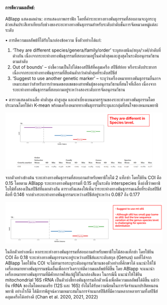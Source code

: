 #### การตีความผลลัพธ์:

ABIapp แสดงผลผ่าน: การแสดงภาพกราฟิก โดยที่ค่าระยะทางทางพันธุกรรมที่สอบถามจะถูกระบุด้วยเส้นประสีเทาเทียบกับช่วงของระยะทางทางพันธุกรรมสำหรับระดับลำดับชั้นการจัดหมวดหมู่แต่ละระดับ

•	การตีความผลลัพธ์ที่ได้รับในกล่องข้อความ ซึ่งตัวอย่างได้แก่:
1. ‘They are different species/genera/family/order’ ระบุสองชนิด/สกุล/วงศ์/ลำดับที่ต่างกัน เนื่องจากระยะห่างทางพันธุกรรมที่สอบถามอยู่ในค่าต่ำสุดและสูงสุดในระดับอนุกรมวิธานตามลำดับ
2. Out of bounds’ – บ่งชี้ความเป็นไปได้ของสปีชีส์ที่คลุมเครือ สปีชีส์ย่อย หรือระดับประชากร เนื่องจากระยะห่างทางพันธุกรรมที่สืบค้นต่ำกว่าค่าต่ำสุดที่ระดับสปีชีส์
3. ‘Suggest to use another genetic marker’ – ระบุว่าเครื่องหมายทางพันธุกรรมอื่นอาจเหมาะสมกว่าสำหรับการกำหนดขอบเขตของสายพันธุ์ของอนุกรมวิธานที่สนใจที่เลือก เนื่องจากระยะห่างทางพันธุกรรมที่สอบถามอยู่ระหว่างสองระดับการจัดอนุกรมวิธาน


•	ตารางแสดงค่าเฉลี่ย ค่าต่ำสุด ค่าสูงสุด และค่าเบี่ยงเบนมาตรฐานของระยะห่างทางพันธุกรรมโดยประมาณโดยใช้ค่า K-mean พร้อมเครื่องหมายทางพันธุกรรมที่ระบุและกลุ่มที่สนใจของหนอนพยาธิ


![Ex1](ex1.png "Example 1")

จากตัวอย่างข้างต้น ระยะห่างทางพันธุกรรมที่สอบถามสำหรับพยาธิใบไม้ 2 แท็กซ่า โดยใช้ยีน COI คือ 0.15 โดยตาม ABIapp ระยะทางทางพันธุกรรมที่ 0.15 อยู่ในระดับ interspecies 
ซึ่งบ่งชี้ว่าพยาธิใบไม้ทั้งสองเป็นสปีชีส์ที่แตกต่างกัน ตารางยังแสดงให้เห็นว่าระยะห่างทางพันธุกรรมเฉลี่ยที่ระดับสปีชีส์คือที่ 0.146 จากช่วงระยะห่างทางพันธุกรรมระหว่างสปีชีส์อยู่ระหว่าง 0.087 ถึง 0.177

![Ex2](ex2.png "Example 2")

ในอีกตัวอย่างหนึ่ง หากระยะห่างทางพันธุกรรมที่สอบถามสำหรับพยาธิใบไม้สองแท็กซ่า โดยใช้ยีน COI คือ 0.18 ระยะห่างทางพันธุกรรมจะอยู่ระหว่างสปีชีส์และระดับสกุล (Genus) ผลที่ได้จาก ABIapp โดยใช้ยีน COI จะไม่สามารถระบุระดับอนุกรมวิธานของตัวอย่างที่ศึกษาได้ แนะนำให้ใช้เครื่องหมายทางพันธุกรรมชนิดอื่นเพื่อการวิเคราะห์ตีความผลลัพธ์ที่ดีขึ้น โดย ABIapp จะแนะนำเครื่องหมายทางพันธุกรรมที่มีศักยภาพให้แก่ผู้ใช้ในกล่องสีแดง  ในกรณีนี้ แนะนำให้ใช้ยีน mitochondrial 16S rRNA เป็นตัวบ่งชี้ทางพันธุกรรมอีกตัวหนึ่งเพื่อตีความผลลัพธ์ได้ดีขึ้น แม้ว่ายีน rRNA ของไมโตคอนเดรีย (12S และ 16S) ยังไม่ได้รับความนิยมในการจัดจำแนกปรสิตหนอนพยาธิ อย่างไรก็ดี ได้มีการพิสูจน์ความเหมาะสมในการจำแนกสปีชีส์ที่มีความหลากหลายรวมทั้งสปีชีส์คลุมเครือได้อย่างดี (Chan et al. 2020, 2021, 2022) 
